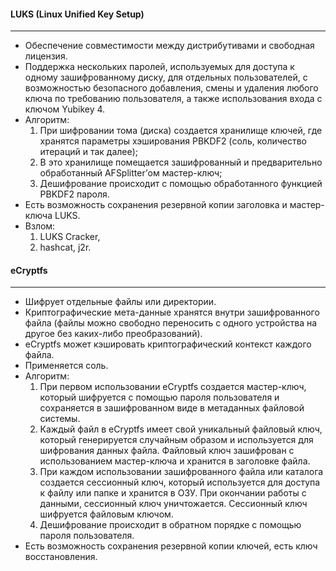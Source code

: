 #### LUKS (Linux Unified Key Setup)
---
- Обеспечение совместимости между дистрибутивами и свободная лицензия.
- Поддержка нескольких паролей, используемых для доступа к одному зашифрованному диску, для отдельных пользователей, с возможностью безопасного добавления, смены и удаления любого ключа по требованию пользователя, а также использования входа с ключом Yubikey 4.
- Алгоритм:
	1. При шифровании тома (диска) создается хранилище ключей, где хранятся параметры хэширования PBKDF2 (соль, количество итераций и так далее);
	2. В это хранилище помещается зашифрованный и предварительно обработанный AFSplitter’ом мастер-ключ;
	3. Дешифрование происходит с помощью обработанного функцией PBKDF2 пароля.
- Есть возможность сохранения резервной копии заголовка и мастер-ключа LUKS.
- Взлом: 
	1. LUKS Cracker, 
	2. hashcat, j2r.
#### eCryptfs
---
- Шифрует отдельные файлы или директории.
- Криптографические мета-данные хранятся внутри зашифрованного файла (файлы можно свободно переносить с одного устройства на другое без каких-либо преобразований).
- eCryptfs может кэшировать криптографический контекст каждого файла.
- Применяется соль.
- Алгоритм:
	1. При первом использовании eCryptfs создается мастер-ключ, который шифруется с помощью пароля пользователя и сохраняется в зашифрованном виде в метаданных файловой системы.
	2. Каждый файл в eCryptfs имеет свой уникальный файловый ключ, который генерируется случайным образом и используется для шифрования данных файла. Файловый ключ зашифрован с использованием мастер-ключа и хранится в заголовке файла.
	3. При каждом использовании зашифрованного файла или каталога создается сессионный ключ, который используется для доступа к файлу или папке и хранится в ОЗУ. При окончании работы с данными, сессионный ключ уничтожается. Сессионный ключ шифруется файловым ключом.
	4. Дешифрование происходит в обратном порядке с помощью пароля пользователя.
- Есть возможность сохранения резервной копии ключей, есть ключ восстановления.